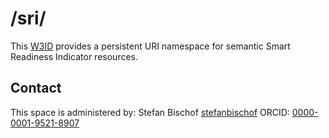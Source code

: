 # /sri/
This [W3ID](https://w3id.org) provides a persistent URI namespace for semantic Smart Readiness Indicator resources.

## Contact
This space is administered by: Stefan Bischof [stefanbischof](https://github.com/stefanbischof/) ORCID: [0000-0001-9521-8907](https://orcid.org/0000-0001-9521-8907)
